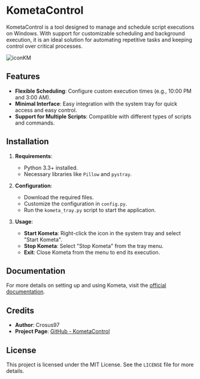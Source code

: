 # KometaControl

KometaControl is a tool designed to manage and schedule script executions on Windows. With support for customizable scheduling and background execution, it is an ideal solution for automating repetitive tasks and keeping control over critical processes.

![iconKM](iconKM.png)

## Features

- **Flexible Scheduling**: Configure custom execution times (e.g., 10:00 PM and 3:00 AM).
- **Minimal Interface**: Easy integration with the system tray for quick access and easy control.
- **Support for Multiple Scripts**: Compatible with different types of scripts and commands.

## Installation

1. **Requirements**:
   - Python 3.3+ installed.
   - Necessary libraries like `Pillow` and `pystray`.

2. **Configuration**:
   - Download the required files.
   - Customize the configuration in `config.py`.
   - Run the `kometa_tray.py` script to start the application.

3. **Usage**:
   - **Start Kometa**: Right-click the icon in the system tray and select "Start Kometa".
   - **Stop Kometa**: Select "Stop Kometa" from the tray menu.
   - **Exit**: Close Kometa from the menu to end its execution.

## Documentation

For more details on setting up and using Kometa, visit the [official documentation](https://kometa.wiki/en/latest/).

## Credits

- **Author**: Crosus97
- **Project Page**: [GitHub - KometaControl](https://github.com/Crosus97/kometacontrol)

## License

This project is licensed under the MIT License. See the `LICENSE` file for more details.
